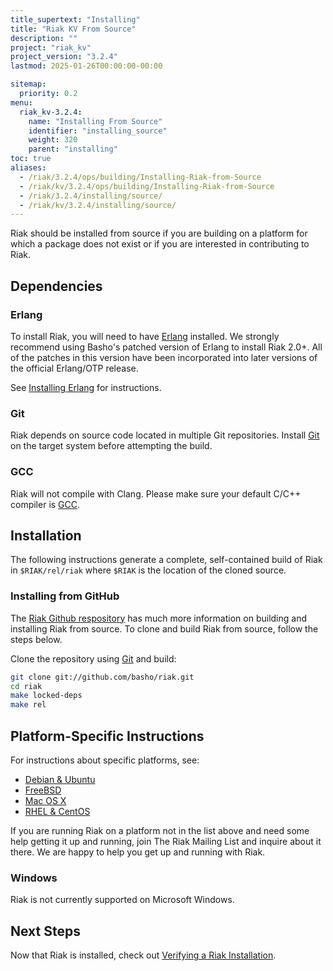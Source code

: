 ```yaml
---
title_supertext: "Installing"
title: "Riak KV From Source"
description: ""
project: "riak_kv"
project_version: "3.2.4"
lastmod: 2025-01-26T00:00:00-00:00

sitemap:
  priority: 0.2
menu:
  riak_kv-3.2.4:
    name: "Installing From Source"
    identifier: "installing_source"
    weight: 320
    parent: "installing"
toc: true
aliases:
  - /riak/3.2.4/ops/building/Installing-Riak-from-Source
  - /riak/kv/3.2.4/ops/building/Installing-Riak-from-Source
  - /riak/3.2.4/installing/source/
  - /riak/kv/3.2.4/installing/source/
---
```


[install source erlang]: {{<baseurl>}}riak/kv/3.2.4/setup/installing/source/erlang
[downloads]: {{<baseurl>}}riak/kv/3.2.4/downloads/
[install debian & ubuntu#source]: {{<baseurl>}}riak/kv/3.2.4/setup/installing/debian-ubuntu/#installing-from-source
[install freebsd#source]: {{<baseurl>}}riak/kv/3.2.4/setup/installing/freebsd/#installing-from-source
[install mac osx#source]: {{<baseurl>}}riak/kv/3.2.4/setup/installing/mac-osx/#installing-from-source
[install rhel & centos#source]: {{<baseurl>}}riak/kv/3.2.4/setup/installing/rhel-centos/#installing-from-source
[install verify]: {{<baseurl>}}riak/kv/3.2.4/setup/installing/verify

Riak should be installed from source if you are building on a platform
for which a package does not exist or if you are interested in
contributing to Riak.

## Dependencies

### Erlang

To install Riak, you will need to have [Erlang](http://www.erlang.org/) installed. We strongly recommend using Basho's patched version of Erlang to install Riak 2.0+. All of the patches in this version have been incorporated into later versions of the official Erlang/OTP release.

See [Installing Erlang][install source erlang] for instructions.

### Git

Riak depends on source code located in multiple Git repositories. Install [Git](https://git-scm.com/) on the target system before attempting the build.

### GCC

Riak will not compile with Clang. Please make sure your default C/C++
compiler is [GCC](https://gcc.gnu.org/).

## Installation

The following instructions generate a complete, self-contained build of
Riak in `$RIAK/rel/riak` where `$RIAK` is the location of the cloned source.

### Installing from GitHub

The [Riak Github respository](http://github.com/basho/riak) has much
more information on building and installing Riak from source. To clone
and build Riak from source, follow the steps below.

Clone the repository using [Git](http://git-scm.com) and build:

```bash
git clone git://github.com/basho/riak.git
cd riak
make locked-deps
make rel
```

## Platform-Specific Instructions

For instructions about specific platforms, see:

  * [Debian & Ubuntu][install debian & ubuntu#source]
  * [FreeBSD][install freebsd#source]
  * [Mac OS X][install mac osx#source]
  * [RHEL & CentOS][install rhel & centos#source]

If you are running Riak on a platform not in the list above and need
some help getting it up and running, join The Riak Mailing List and
inquire about it there. We are happy to help you get up and running with
Riak.

### Windows

Riak is not currently supported on Microsoft Windows.

## Next Steps

Now that Riak is installed, check out [Verifying a Riak Installation][install verify].

